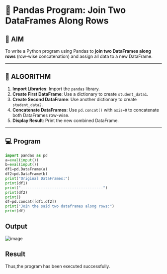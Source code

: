 # 🧪 Pandas Program: Join Two DataFrames Along Rows

## 🎯 AIM

To write a Python program using Pandas to **join two DataFrames along rows** (row-wise concatenation) and assign all data to a new DataFrame.

---

## 🧠 ALGORITHM

1. **Import Libraries**: Import the `pandas` library.
2. **Create First DataFrame**: Use a dictionary to create `student_data1`.
3. **Create Second DataFrame**: Use another dictionary to create `student_data2`.
4. **Concatenate DataFrames**: Use `pd.concat()` with `axis=0` to concatenate both DataFrames row-wise.
5. **Display Result**: Print the new combined DataFrame.

---

## 💻 Program

```python
import pandas as pd
a=eval(input())
b=eval(input())
df1=pd.DataFrame(a)
df2=pd.DataFrame(b)
print("Original DataFrames:")
print(df1)
print("-------------------------------------")
print(df2)
print()
df=pd.concat([df1,df2])
print("Join the said two dataframes along rows:")
print(df)
```

## Output

![image](https://github.com/user-attachments/assets/71a874d6-34b1-4597-b45e-d2f91c39b25d)

## Result

Thus,the program has been executed successfully.
